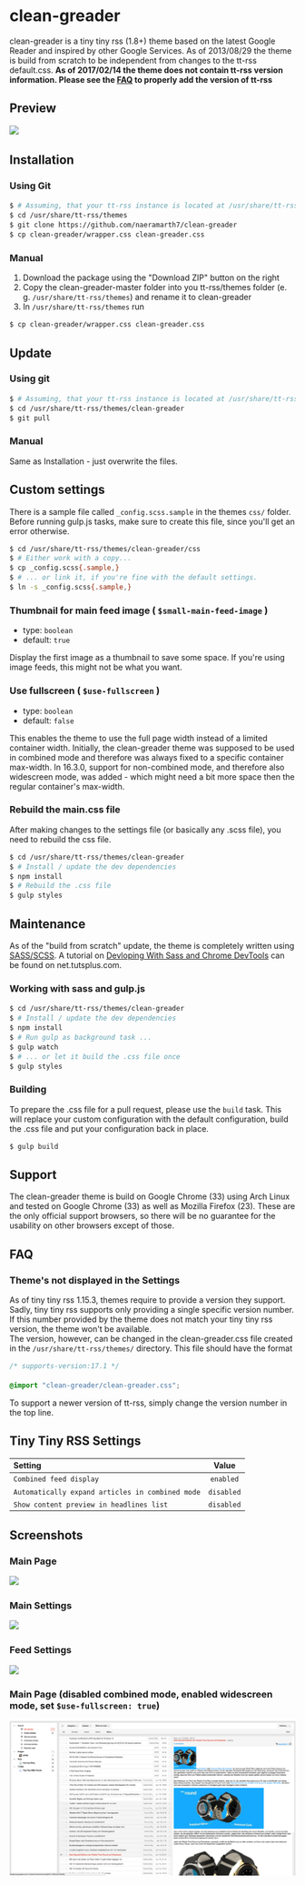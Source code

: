 # clean-greader

clean-greader is a tiny tiny rss (1.8+) theme based on the latest Google Reader and inspired by other Google Services.
As of 2013/08/29 the theme is build from scratch to be independent from changes to the tt-rss default.css.
**As of 2017/02/14 the theme does not contain tt-rss version information. Please see the [FAQ](https://github.com/naeramarth7/clean-greader#themes-not-displayed-in-the-settings) to properly add the version of tt-rss**

## Preview
![](img/preview.png)

## Installation
### Using Git
```sh
$ # Assuming, that your tt-rss instance is located at /usr/share/tt-rss
$ cd /usr/share/tt-rss/themes
$ git clone https://github.com/naeramarth7/clean-greader
$ cp clean-greader/wrapper.css clean-greader.css
```

### Manual
1. Download the package using the "Download ZIP" button on the right
2. Copy the clean-greader-master folder into you tt-rss/themes folder (e. g. `/usr/share/tt-rss/themes`) and rename it to clean-greader
3. In `/usr/share/tt-rss/themes` run
```sh
$ cp clean-greader/wrapper.css clean-greader.css
```

## Update
### Using git
```sh
$ # Assuming, that your tt-rss instance is located at /usr/share/tt-rss:
$ cd /usr/share/tt-rss/themes/clean-greader
$ git pull
```

### Manual
Same as Installation - just overwrite the files.

## Custom settings

There is a sample file called `_config.scss.sample` in the themes `css/` folder.
Before running gulp.js tasks, make sure to create this file, since you'll get an error otherwise.

```sh
$ cd /usr/share/tt-rss/themes/clean-greader/css
$ # Either work with a copy...
$ cp _config.scss{.sample,}
$ # ... or link it, if you're fine with the default settings.
$ ln -s _config.scss{.sample,}
```

### Thumbnail for main feed image ( `$small-main-feed-image` )

- type: `boolean`
- default: `true`

Display the first image as a thumbnail to save some space.
If you're using image feeds, this might not be what you want.

### Use fullscreen ( `$use-fullscreen` )

- type: `boolean`
- default: `false`

This enables the theme to use the full page width instead of a limited container width.
Initially, the clean-greader theme was supposed to be used in combined mode and therefore was always fixed to a specific container max-width. In 16.3.0, support for non-combined mode, and therefore also widescreen mode, was added - which might need a bit more space then the regular container's max-width.

### Rebuild the main.css file

After making changes to the settings file (or basically any .scss file), you need to rebuild the css file.

```sh
$ cd /usr/share/tt-rss/themes/clean-greader
$ # Install / update the dev dependencies
$ npm install
$ # Rebuild the .css file
$ gulp styles
```

## Maintenance
As of the "build from scratch" update, the theme is completely written using [SASS/SCSS](http://sass-lang.com/). A tutorial on [Devloping With Sass and Chrome DevTools](http://net.tutsplus.com/tutorials/html-css-techniques/developing-with-sass-and-chrome-devtools/) can be found on net.tutsplus.com.

### Working with sass and gulp.js

```sh
$ cd /usr/share/tt-rss/themes/clean-greader
$ # Install / update the dev dependencies
$ npm install
$ # Run gulp as background task ...
$ gulp watch
$ # ... or let it build the .css file once
$ gulp styles
```

### Building

To prepare the .css file for a pull request, please use the `build` task. This will replace your custom configuration with the default configuration, build the .css file and put your configuration back in place.

```sh
$ gulp build
```

## Support
The clean-greader theme is build on Google Chrome (33) using Arch Linux and tested on Google Chrome (33) as well as Mozilla Firefox (23). These are the only official support browsers, so there will be no guarantee for the usability on other browsers except of those.

## FAQ

### Theme's not displayed in the Settings

As of tiny tiny rss 1.15.3, themes require to provide a version they support. Sadly, tiny tiny rss supports only providing a single specific version number. If this number provided by the theme does not match your tiny tiny rss version, the theme won't be available.  
The version, however, can be changed in the clean-greader.css file created in the `/usr/share/tt-rss/themes/` directory. This file should have the format  
```css
/* supports-version:17.1 */

@import "clean-greader/clean-greader.css";
```
To support a newer version of tt-rss, simply change the version number in the top line.

## Tiny Tiny RSS Settings
| Setting                                          | Value      |
|:------------------------------------------------ |:----------:|
| `Combined feed display`                          | `enabled`  |
| `Automatically expand articles in combined mode` | `disabled` |
| `Show content preview in headlines list`         | `disabled` |

## Screenshots
### Main Page
![](img/preview_02.png)

### Main Settings
![](img/preview_03.png)

### Feed Settings
![](img/preview_04.png)

### Main Page (disabled combined mode, enabled widescreen mode, set `$use-fullscreen: true`)
![](img/preview_full_01.png)
